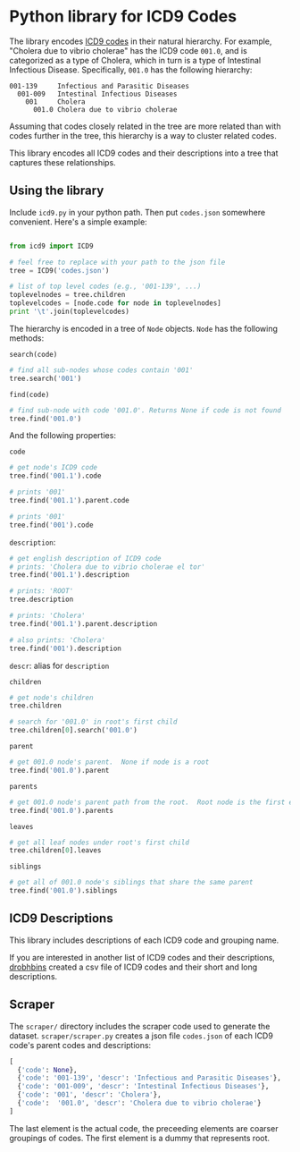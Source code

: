 # Python library for ICD9 Codes

The library encodes [ICD9
codes](https://en.wikipedia.org/wiki/International_Statistical_Classification_of_Diseases_and_Related_Health_Problems#ICD-9)
in their natural hierarchy.  For example, "Cholera due to vibrio cholerae" has
the ICD9 code `001.0`, and is categorized as a type of Cholera, which in turn
is a type of Intestinal Infectious Disease.  Specifically, `001.0` has the
following hierarchy:

    001-139     Infectious and Parasitic Diseases
      001-009   Intestinal Infectious Diseases
        001     Cholera
          001.0 Cholera due to vibrio cholerae

Assuming that codes closely related in the tree are more related than with
codes further in the tree, this hierarchy is a way to cluster related codes.

This library encodes all ICD9 codes and their descriptions into a tree that
captures these relationships.


## Using the library

Include `icd9.py` in your python path.  Then put `codes.json` somewhere
convenient.  Here's a simple example:

```python

from icd9 import ICD9

# feel free to replace with your path to the json file
tree = ICD9('codes.json')

# list of top level codes (e.g., '001-139', ...)
toplevelnodes = tree.children
toplevelcodes = [node.code for node in toplevelnodes]
print '\t'.join(toplevelcodes)
```


The hierarchy is encoded in a tree of `Node` objects.  `Node` has the following methods:

`search(code)`

```python
# find all sub-nodes whose codes contain '001'
tree.search('001')
```

`find(code)`

```python
# find sub-node with code '001.0'. Returns None if code is not found
tree.find('001.0')
```

And the following properties:

`code`

```python
# get node's ICD9 code
tree.find('001.1').code

# prints '001'
tree.find('001.1').parent.code

# prints '001'
tree.find('001').code
```

`description`:

```python
# get english description of ICD9 code
# prints: 'Cholera due to vibrio cholerae el tor'
tree.find('001.1').description

# prints: 'ROOT'
tree.description

# prints: 'Cholera'
tree.find('001.1').parent.description

# also prints: 'Cholera'
tree.find('001').description
```

`descr`: alias for `description`

`children`

```python
# get node's children
tree.children

# search for '001.0' in root's first child
tree.children[0].search('001.0')
```

`parent`

```python
# get 001.0 node's parent.  None if node is a root
tree.find('001.0').parent
```

`parents`

```python
# get 001.0 node's parent path from the root.  Root node is the first element
tree.find('001.0').parents
```

`leaves`

```python
# get all leaf nodes under root's first child
tree.children[0].leaves
```

`siblings`

```python
# get all of 001.0 node's siblings that share the same parent
tree.find('001.0').siblings
```


## ICD9 Descriptions

This library includes descriptions of each ICD9 code and grouping name.

If you are interested in another list of ICD9 codes and their descriptions,
[drobhbins](https://github.com/drobbins/ICD9) created a csv file of ICD9 codes
and their short and long descriptions.

## Scraper

The `scraper/` directory includes the scraper code used to generate the
dataset.  `scraper/scraper.py` creates a json file `codes.json` of each ICD9
code's parent codes and descriptions:

```python
[
  {'code': None},
  {'code': '001-139', 'descr': 'Infectious and Parasitic Diseases'},
  {'code': '001-009', 'descr': 'Intestinal Infectious Diseases'},
  {'code': '001', 'descr': 'Cholera'},
  {'code':  '001.0', 'descr': 'Cholera due to vibrio cholerae'}
]
```

The last element is the actual code, the preceeding elements are coarser
groupings of codes.  The first element is a dummy that represents root.


